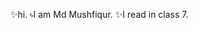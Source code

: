 ✨hi.
৳I am Md Mushfiqur.
✨I read in class 7.
<!---
MD-Mushfiqur/MD-Mushfiqur is a ✨ special ✨ repository because its `README.md` (this file) appears on your GitHub profile.
You can click the Preview link to take a look at your changes.
--->
